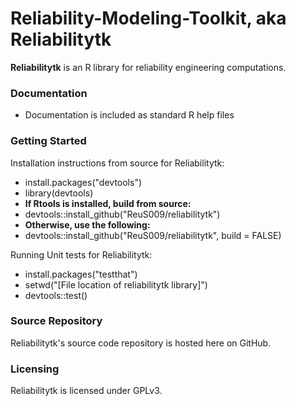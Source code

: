 # Reliability-Modeling-Toolkit, aka Reliabilitytk

**Reliabilitytk** is an R library for reliability engineering computations.

### Documentation

* Documentation is included as standard R help files

### Getting Started

Installation instructions from source for Reliabilitytk:

* install.packages("devtools")
* library(devtools)
* **If Rtools is installed, build from source:**
* devtools::install_github("ReuS009/reliabilitytk")
* **Otherwise, use the following:**
* devtools::install_github("ReuS009/reliabilitytk", build = FALSE)

Running Unit tests for Reliabilitytk:

* install.packages("testthat")
* setwd("[File location of reliabilitytk library]")
* devtools::test()

### Source Repository

Reliabilitytk's source code repository is hosted here on GitHub.

### Licensing

Reliabilitytk is licensed under GPLv3.
